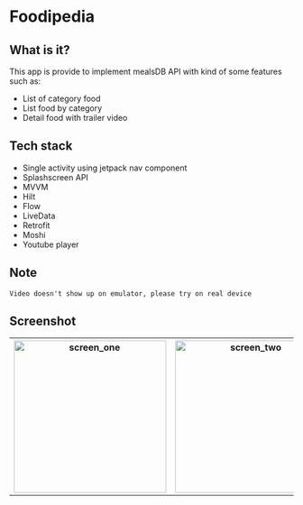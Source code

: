 # Foodipedia

## What is it?

This app is provide to implement mealsDB API with kind of some features such as:

- List of category food
- List food by category
- Detail food with trailer video

## Tech stack

- Single activity using jetpack nav component
- Splashscreen API
- MVVM
- Hilt
- Flow
- LiveData
- Retrofit
- Moshi
- Youtube player

## Note

```
Video doesn't show up on emulator, please try on real device
```

## Screenshot

<table style="width:100%">
  <tr>
    <th><img width="270" alt="screen_one" src="https://github.com/dapoi/Foodipedia/assets/68842666/14a3b41d-f21f-4353-b566-a34381f59419"></th>
    <th><img width="270" alt="screen_two" src="https://github.com/dapoi/Foodipedia/assets/68842666/2377da9f-6b16-4e57-a25d-87c9279aedd9"></th>
    <th><img width="270" alt="screen_three" src="https://github.com/dapoi/Foodipedia/assets/68842666/3b3968dd-8c7c-4e02-a919-89130d182c87"></th>
  </tr>
</table>
